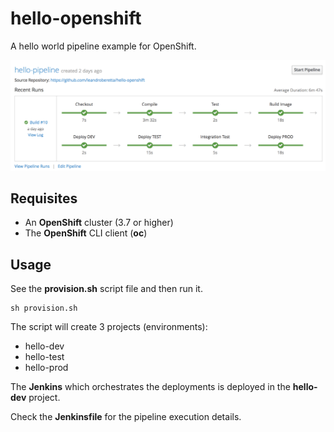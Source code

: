 # hello-openshift

A hello world pipeline example for OpenShift.

![pipeline](hello-pipeline.png)

## Requisites

* An **OpenShift** cluster (3.7 or higher)
* The **OpenShift** CLI client (**oc**)

## Usage

See the **provision.sh** script file and then run it.

    sh provision.sh

The script will create 3 projects (environments):

* hello-dev
* hello-test
* hello-prod

The **Jenkins** which orchestrates the deployments is deployed in the **hello-dev** project.

Check the **Jenkinsfile** for the pipeline execution details.